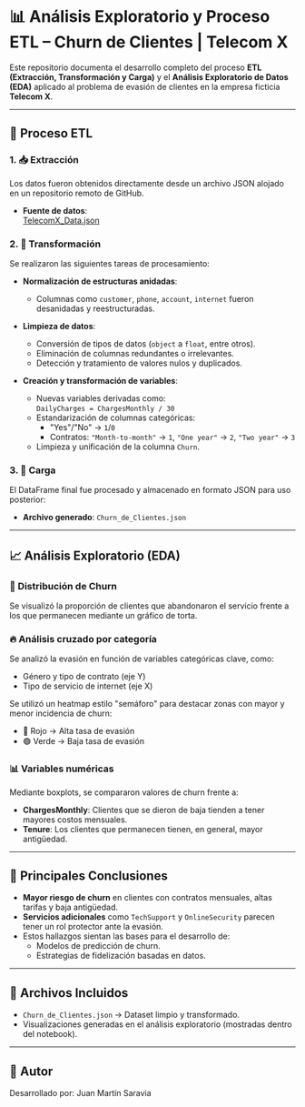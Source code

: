 # 📊 Análisis Exploratorio y Proceso ETL – Churn de Clientes | Telecom X

Este repositorio documenta el desarrollo completo del proceso **ETL (Extracción, Transformación y Carga)** y el **Análisis Exploratorio de Datos (EDA)** aplicado al problema de evasión de clientes en la empresa ficticia **Telecom X**.

---

## 🔄 Proceso ETL

### 1. 📥 Extracción
Los datos fueron obtenidos directamente desde un archivo JSON alojado en un repositorio remoto de GitHub.

- **Fuente de datos**:  
  [TelecomX_Data.json](https://raw.githubusercontent.com/ingridcristh/challenge2-data-science-LATAM/main/TelecomX_Data.json)

### 2. 🧹 Transformación

Se realizaron las siguientes tareas de procesamiento:

- **Normalización de estructuras anidadas**:  
  - Columnas como `customer`, `phone`, `account`, `internet` fueron desanidadas y reestructuradas.

- **Limpieza de datos**:
  - Conversión de tipos de datos (`object` a `float`, entre otros).
  - Eliminación de columnas redundantes o irrelevantes.
  - Detección y tratamiento de valores nulos y duplicados.

- **Creación y transformación de variables**:
  - Nuevas variables derivadas como:  
    `DailyCharges = ChargesMonthly / 30`
  - Estandarización de columnas categóricas:
    - "Yes"/"No" → `1`/`0`
    - Contratos: `"Month-to-month"` → `1`, `"One year"` → `2`, `"Two year"` → `3`
  - Limpieza y unificación de la columna `Churn`.

### 3. 💾 Carga

El DataFrame final fue procesado y almacenado en formato JSON para uso posterior:

- **Archivo generado**: `Churn_de_Clientes.json`

---

## 📈 Análisis Exploratorio (EDA)

### 🔘 Distribución de Churn

Se visualizó la proporción de clientes que abandonaron el servicio frente a los que permanecen mediante un gráfico de torta.

### 🔥 Análisis cruzado por categoría

Se analizó la evasión en función de variables categóricas clave, como:

- Género y tipo de contrato (eje Y)
- Tipo de servicio de internet (eje X)

Se utilizó un heatmap estilo "semáforo" para destacar zonas con mayor y menor incidencia de churn:

- 🔴 Rojo → Alta tasa de evasión  
- 🟢 Verde → Baja tasa de evasión

### 📊 Variables numéricas

Mediante boxplots, se compararon valores de churn frente a:

- **ChargesMonthly**: Clientes que se dieron de baja tienden a tener mayores costos mensuales.
- **Tenure**: Los clientes que permanecen tienen, en general, mayor antigüedad.

---

## 📌 Principales Conclusiones

- **Mayor riesgo de churn** en clientes con contratos mensuales, altas tarifas y baja antigüedad.
- **Servicios adicionales** como `TechSupport` y `OnlineSecurity` parecen tener un rol protector ante la evasión.
- Estos hallazgos sientan las bases para el desarrollo de:
  - Modelos de predicción de churn.
  - Estrategias de fidelización basadas en datos.

---

## 📁 Archivos Incluidos

- `Churn_de_Clientes.json` → Dataset limpio y transformado.
- Visualizaciones generadas en el análisis exploratorio (mostradas dentro del notebook).

---

## 👤 Autor

Desarrollado por: Juan Martín Saravia  

